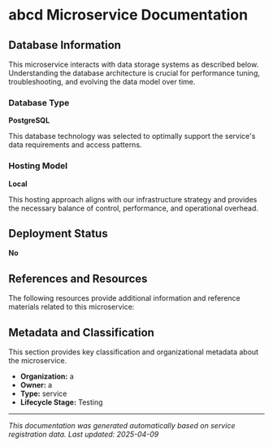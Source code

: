 # abcd Microservice Documentation

## Database Information

This microservice interacts with data storage systems as described below. Understanding the database architecture is crucial for performance tuning, troubleshooting, and evolving the data model over time.

### Database Type

**PostgreSQL**

This database technology was selected to optimally support the service's data requirements and access patterns.

### Hosting Model

**Local**

This hosting approach aligns with our infrastructure strategy and provides the necessary balance of control, performance, and operational overhead.

## Deployment Status

**No**

## References and Resources

The following resources provide additional information and reference materials related to this microservice:

## Metadata and Classification

This section provides key classification and organizational metadata about the microservice.

- **Organization:** a
- **Owner:** a
- **Type:** service
- **Lifecycle Stage:** Testing
---

*This documentation was generated automatically based on service registration data. Last updated: 2025-04-09*


